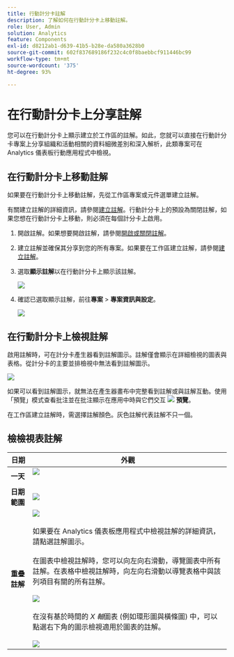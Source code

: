 ```yaml
---
title: 行動計分卡註解
description: 了解如何在行動計分卡上移動註解。
role: User, Admin
solution: Analytics
feature: Components
exl-id: d8212ab1-d639-41b5-b28e-da580a3628b0
source-git-commit: 602f837689186f232c4c0f8baebbcf911446bc99
workflow-type: tm+mt
source-wordcount: '375'
ht-degree: 93%

---
```



# 在行動計分卡上分享註解

您可以在行動計分卡上顯示建立於工作區的註解。如此，您就可以直接在行動計分卡專案上分享組織和活動相關的資料細微差別和深入解析，此類專案可在 Analytics 儀表板行動應用程式中檢視。

## 在行動計分卡上移動註解

如果要在行動計分卡上移動註解，先從工作區專案或元件選單建立註解。

有關建立註解的詳細資訊，請參閱[建立註解](create-annotations.md)。行動計分卡上的預設為關閉註解，如果您想在行動計分卡上移動，則必須在每個計分卡上啟用。

1. 開啟註解。如果想要開啟註解，請參閱[開啟或關閉註解](overview.md#annotations-on-off)。

1. 建立註解並確保其分享到您的所有專案。如果要在工作區建立註解，請參閱[建立註解](create-annotations.md)。

1. 選取&#x200B;**顯示註解**&#x200B;以在行動計分卡上顯示該註解。

   ![](assets/show-annotations.png)

1. 確認已選取顯示註解，前往&#x200B;**專案** > **專案資訊與設定**。

   ![](assets/project-info-settings.png)

## 在行動計分卡上檢視註解

啟用註解時，可在計分卡產生器看到註解圖示。註解僅會顯示在詳細檢視的圖表與表格。從計分卡的主要並排檢視中無法看到註解圖示。

![](assets/view-annotations.png)

如果可以看到註解圖示，就無法在產生器畫布中完整看到註解或與註解互動。使用「預覽」模式查看批注並在批注顯示在應用中時與它們交互 ![](https://spectrum.adobe.com/static/icons/workflow_18/Smock_Play_18_N.svg) **預覽**。

在工作區建立註解時，需選擇註解顏色。灰色註解代表註解不只一個。

## 檢檢視表註解

| 日期 | 外觀 |
| --- | --- |
| **一天** | ![](assets/single-day-mobile-annotations.png)<br></br> |
| **日期範圍** | ![](assets/date-range.png) |
| **重疊註解** | ![](assets/overlapping-annotations.png)<br></br>如果要在 Analytics 儀表板應用程式中檢視註解的詳細資訊，請點選註解圖示。<br></br>在圖表中檢視註解時，您可以向左向右滑動，導覽圖表中所有註解。在表格中檢視註解時，向左向右滑動以導覽表格中與該列項目有關的所有註解。<br></br>![](assets/swipe-multiple-annotations.png)<br></br>在沒有基於時間的 *X 軸*&#x200B;圖表 (例如環形圖與橫條圖) 中，可以點選右下角的圖示檢視適用於圖表的註解。<br></br> ![](assets/charts-without-timebase.png) |
